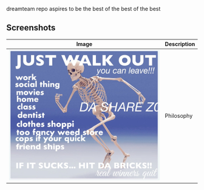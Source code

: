 dreamteam repo aspires to be the best of the best of the best

## Screenshots
| Image | Description |
| --- | ----------- | 
| ![./assets/images/hero.png)](./assets/images/hero.png) | Philosophy |
